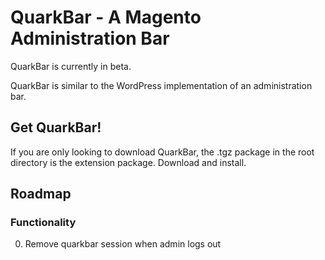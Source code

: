 QuarkBar - A Magento Administration Bar
=======================================

QuarkBar is currently in beta.

QuarkBar is similar to the WordPress implementation of an administration bar.

Get QuarkBar!
-------------

If you are only looking to download QuarkBar, the .tgz package in the root directory is the extension package. Download and install.

Roadmap
-------------------------------

### Functionality

0. Remove quarkbar session when admin logs out